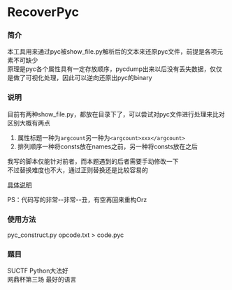 # RecoverPyc
### 简介
本工具用来通过pyc被show_file.py解析后的文本来还原pyc文件，前提是各项元素不可缺少  
原理是pyc各个属性具有一定存放顺序，pycdump出来以后没有丢失数据，仅仅是做了可视化处理，因此可以逆向还原出pyc的binary  
### 说明
目前有两种show_file.py，都放在目录下了，可以尝试对pyc文件进行处理来比对  
区别大概有两点  
1. 属性标题一种为`argcount`另一种为`<argcount>xxx</argcount>`  
2. 排列顺序一种将consts放在names之前，另一种将consts放在之后  

我写的脚本仅能针对前者，而本题遇到的后者需要手动修改一下  
不过替换难度也不大，通过正则替换还是比较容易的  

[具体说明](https://blog.csdn.net/whklhhhh/article/details/80842694)  

PS：代码写的非常--非常--丑，有空再回来重构Orz
### 使用方法  
pyc_construct.py opcode.txt > code.pyc  


### 题目
SUCTF Python大法好  
网鼎杯第三场 最好的语言  
 
